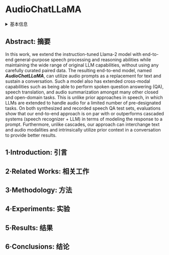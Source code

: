 # AudioChatLLaMA

<details>
<summary>基本信息</summary>

- 标题: "AudioChatLlama: Towards General-Purpose Speech Abilities for LLMs"
- 作者:
  - 01 Yassir Fathullah,
  - 02 Chunyang Wu,
  - 03 Egor Lakomkin,
  - 04 Ke Li,
  - 05 Junteng Jia,
  - 06 Yuan Shangguan,
  - 07 Jay Mahadeokar,
  - 08 Ozlem Kalinli,
  - 09 Christian Fuegen,
  - 10 Mike Seltzer
- 链接:
  - [ArXiv](https://arxiv.org/abs/2311.06753)
  - [Publication](https://doi.org/10.18653/v1/2024.naacl-long.309)
  - [Github]
  - [Demo]
- 文件:
  - [ArXiv](_PDF/2311.06753v2__AudioChatLLaMA__Towards_General-Purpose_Speech_Abilities_for_LLMs.pdf)
  - [Publication](_PDF/2311.06753p0__AudioChatLLaMA__NAACL2024.pdf)

</details>

## Abstract: 摘要

In this work, we extend the instruction-tuned Llama-2 model with end-to-end general-purpose speech processing and reasoning abilities while maintaining the wide range of original LLM capabilities, without using any carefully curated paired data.
The resulting end-to-end model, named ***AudioChatLLaMA***, can utilize audio prompts as a replacement for text and sustain a conversation.
Such a model also has extended cross-modal capabilities such as being able to perform spoken question answering (QA), speech translation, and audio summarization amongst many other closed and open-domain tasks.
This is unlike prior approaches in speech, in which LLMs are extended to handle audio for a limited number of pre-designated tasks.
On both synthesized and recorded speech QA test sets, evaluations show that our end-to-end approach is on par with or outperforms cascaded systems (speech recognizer + LLM) in terms of modeling the response to a prompt.
Furthermore, unlike cascades, our approach can interchange text and audio modalities and intrinsically utilize prior context in a conversation to provide better results.

## 1·Introduction: 引言

## 2·Related Works: 相关工作

## 3·Methodology: 方法

## 4·Experiments: 实验

## 5·Results: 结果

## 6·Conclusions: 结论